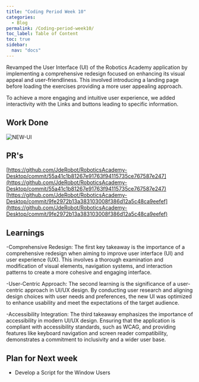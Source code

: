 ```yaml
---
title: "Coding Period Week 10"
categories:
  - Blog
permalink: /Coding-period-week10/
toc_label: Table of Content
toc: true
sidebar:
  nav: "docs"
---
```


Revamped the User Interface (UI) of the Robotics Academy application by implementing a comprehensive redesign focused on enhancing its visual appeal and user-friendliness. This involved introducing a landing page before loading the exercises providing a more user appealing approach.

To achieve a more engaging and intuitive user experience, we added interactivity with the Links and buttons leading to specific information.

## Work Done

![NEW-UI](../assets/images/Codingnweek10img1.png)

## PR's

[https://github.com/JdeRobot/RoboticsAcademy-Desktop/commit/55a41c1b81267e91763f94115735ce767587e247](https://github.com/JdeRobot/RoboticsAcademy-Desktop/commit/55a41c1b81267e91763f94115735ce767587e247)
[https://github.com/JdeRobot/RoboticsAcademy-Desktop/commit/9fe2972b13a383103008f386d12a5c48ca9eefef](https://github.com/JdeRobot/RoboticsAcademy-Desktop/commit/9fe2972b13a383103008f386d12a5c48ca9eefef)

## Learnings

-Comprehensive Redesign: The first key takeaway is the importance of a comprehensive redesign when aiming to improve user interface (UI) and user experience (UX). This involves a thorough examination and modification of visual elements, navigation systems, and interaction patterns to create a more cohesive and engaging interface.

-User-Centric Approach: The second learning is the significance of a user-centric approach in UI/UX design. By conducting user research and aligning design choices with user needs and preferences, the new UI was optimized to enhance usability and meet the expectations of the target audience.

-Accessibility Integration: The third takeaway emphasizes the importance of accessibility in modern UI/UX design. Ensuring that the application is compliant with accessibility standards, such as WCAG, and providing features like keyboard navigation and screen reader compatibility, demonstrates a commitment to inclusivity and a wider user base.

## Plan for Next week

- Develop a Script for the Window Users
